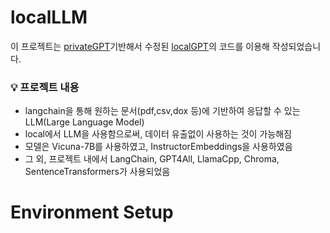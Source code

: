 # localLLM
이 프로젝트는 [privateGPT](https://github.com/imartinez/privateGPT)기반해서 수정된 [localGPT](https://github.com/PromtEngineer/localGPT)의 코드를 이용해 작성되었습니다.

### 💡 프로젝트 내용
- langchain을 통해 원하는 문서(pdf,csv,dox 등)에 기반하여 응답할 수 있는 LLM(Large Language Model)
- local에서 LLM을 사용함으로써, 데이터 유출없이 사용하는 것이 가능해짐
- 모델은 Vicuna-7B를 사용하였고, InstructorEmbeddings을 사용하였음
- 그 외, 프로젝트 내에서 LangChain, GPT4All, LlamaCpp, Chroma, SentenceTransformers가 사용되었음

# Environment Setup
